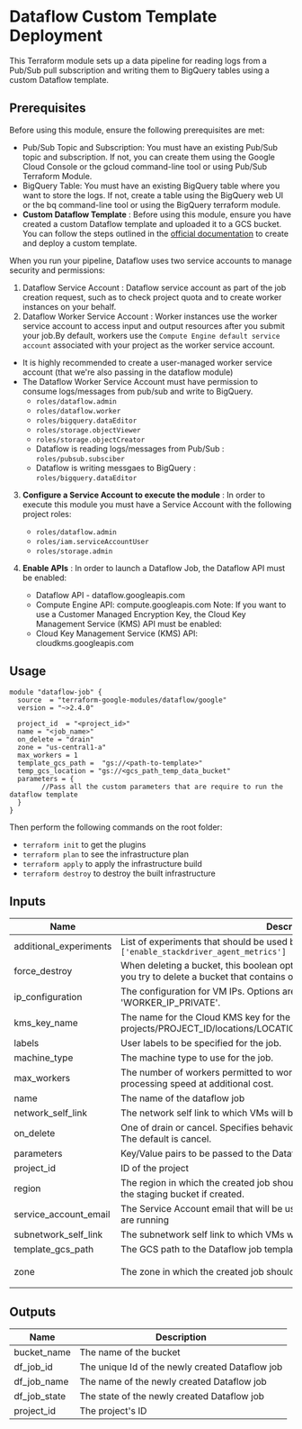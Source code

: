 # Dataflow Custom Template Deployment

This Terraform module sets up a data pipeline for reading logs from a Pub/Sub pull subscription and writing them to BigQuery tables using a custom Dataflow template.

## Prerequisites
Before using this module, ensure the following prerequisites are met:

- Pub/Sub Topic and Subscription: You must have an existing Pub/Sub topic and subscription. If not, you can create them using the Google Cloud Console or the gcloud command-line tool or using Pub/Sub Terraform Module.
- BigQuery Table: You must have an existing BigQuery table where you want to store the logs. If not, create a table using the BigQuery web UI or the bq command-line tool or using the BigQuery terraform module.
- **Custom Dataflow Template** : Before using this module, ensure you have created a custom Dataflow template and uploaded it to a GCS bucket. You can follow the steps outlined in the [official documentation](https://cloud.google.com/dataflow/docs/guides/templates/creating-templates) to create and deploy a custom template.


When you run your pipeline, Dataflow uses two service accounts to manage security and permissions:
1. Dataflow Service Account : Dataflow service account as part of the job creation request, such as to check project quota and to create worker instances on your behalf.
2. Dataflow Worker Service Account : Worker instances use the worker service account to access input and output resources after you submit your job.By default, workers use the `Compute Engine default service account` associated with your project as the worker service account.
- It is highly recommended to create a user-managed worker service account (that we're also passing in the dataflow module)
- The Dataflow Worker Service Account must have permission to consume logs/messages from pub/sub and write to BigQuery.
     - `roles/dataflow.admin`
     - `roles/dataflow.worker`
     - `roles/bigquery.dataEditor`
     - `roles/storage.objectViewer`
     - `roles/storage.objectCreator`
     - Dataflow is reading logs/messages from Pub/Sub : `roles/pubsub.subsciber`
     - Dataflow is writing messgaes to BigQuery : `roles/bigquery.dataEditor`

3. **Configure a Service Account to execute the module** : In order to execute this module you must have a Service Account with the following project roles:
    - `roles/dataflow.admin`
    - `roles/iam.serviceAccountUser`
    - `roles/storage.admin`

4. **Enable APIs** : In order to launch a Dataflow Job, the Dataflow API must be enabled:
    - Dataflow API - dataflow.googleapis.com
    - Compute Engine API: compute.googleapis.com
Note: If you want to use a Customer Managed Encryption Key, the Cloud Key Management Service (KMS) API must be enabled:
    - Cloud Key Management Service (KMS) API: cloudkms.googleapis.com

## Usage

```hcl
module "dataflow-job" {
  source  = "terraform-google-modules/dataflow/google"
  version = "~>2.4.0"

  project_id  = "<project_id>"
  name = "<job_name>"
  on_delete = "drain"
  zone = "us-central1-a"
  max_workers = 1
  template_gcs_path =  "gs://<path-to-template>" 
  temp_gcs_location = "gs://<gcs_path_temp_data_bucket"
  parameters = {
        //Pass all the custom parameters that are require to run the dataflow template
  }
}
```

Then perform the following commands on the root folder:

- `terraform init` to get the plugins
- `terraform plan` to see the infrastructure plan
- `terraform apply` to apply the infrastructure build
- `terraform destroy` to destroy the built infrastructure


<!-- BEGINNING OF PRE-COMMIT-TERRAFORM DOCS HOOK -->
## Inputs

| Name | Description | Type | Default | Required |
|------|-------------|------|---------|:--------:|
| additional\_experiments | List of experiments that should be used by the job. An example value is `['enable_stackdriver_agent_metrics']` | `list(string)` | `[]` | no |
| force\_destroy | When deleting a bucket, this boolean option will delete all contained objects. If you try to delete a bucket that contains objects, Terraform will fail that run. | `bool` | `false` | no |
| ip\_configuration | The configuration for VM IPs. Options are 'WORKER\_IP\_PUBLIC' or 'WORKER\_IP\_PRIVATE'. | `string` | `null` | no |
| kms\_key\_name | The name for the Cloud KMS key for the job. Key format is: projects/PROJECT\_ID/locations/LOCATION/keyRings/KEY\_RING/cryptoKeys/KEY | `string` | `null` | no |
| labels | User labels to be specified for the job. | `map(string)` | `{}` | no |
| machine\_type | The machine type to use for the job. | `string` | `""` | no |
| max\_workers | The number of workers permitted to work on the job. More workers may improve processing speed at additional cost. | `number` | `1` | no |
| name | The name of the dataflow job | `string` | n/a | yes |
| network\_self\_link | The network self link to which VMs will be assigned. | `string` | `"default"` | no |
| on\_delete | One of drain or cancel. Specifies behavior of deletion during terraform destroy. The default is cancel. | `string` | `"cancel"` | no |
| parameters | Key/Value pairs to be passed to the Dataflow job (as used in the template). | `map(string)` | `{}` | no |
| project\_id | ID of the project | `string` | n/a | yes |
| region | The region in which the created job should run. Also determines the location of the staging bucket if created. | `string` | `"us-central1"` | no |
| service\_account\_email | The Service Account email that will be used to identify the VMs in which the jobs are running | `string` | `""` | no |
| subnetwork\_self\_link | The subnetwork self link to which VMs will be assigned. | `string` | `""` | no |
| template\_gcs\_path | The GCS path to the Dataflow job template. | `string` | n/a | yes |
| zone | The zone in which the created job should run. | `string` | `"us-central1-a"` | no |

## Outputs

| Name | Description |
|------|-------------|
| bucket\_name | The name of the bucket |
| df\_job\_id | The unique Id of the newly created Dataflow job |
| df\_job\_name | The name of the newly created Dataflow job |
| df\_job\_state | The state of the newly created Dataflow job |
| project\_id | The project's ID |

<!-- END OF PRE-COMMIT-TERRAFORM DOCS HOOK -->

